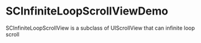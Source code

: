 SCInfiniteLoopScrollViewDemo
============================

SCInfiniteLoopScrollView is a subclass of UIScrollView that can infinite loop scroll
